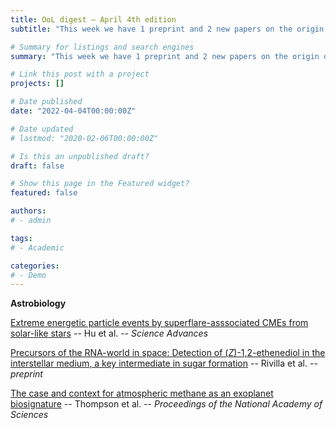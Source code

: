 ```yaml
---
title: OoL digest — April 4th edition
subtitle: "This week we have 1 preprint and 2 new papers on the origin of life. Enjoy!"

# Summary for listings and search engines
summary: "This week we have 1 preprint and 2 new papers on the origin of life. Enjoy!"

# Link this post with a project
projects: []

# Date published
date: "2022-04-04T00:00:00Z"

# Date updated
# lastmod: "2020-02-06T00:00:00Z"

# Is this an unpublished draft?
draft: false

# Show this page in the Featured widget?
featured: false

authors:
# - admin

tags:
# - Academic

categories:
# - Demo
---
```


**Astrobiology**

[Extreme energetic particle events by superflare-asssociated CMEs from solar-like stars](https://doi.org/10.1126/sciadv.abi9743) -- Hu et al. -- *Science Advances*

[Precursors of the RNA-world in space: Detection of ($Z$)-1,2-ethenediol in the interstellar medium, a key intermediate in sugar formation](http://arxiv.org/abs/2203.14728) -- Rivilla et al. -- *preprint*

[The case and context for atmospheric methane as an exoplanet biosignature](https://doi.org/10.1073/pnas.2117933119) -- Thompson et al. -- *Proceedings of the National Academy of Sciences*

<br>

